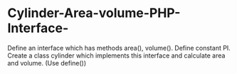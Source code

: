 # Cylinder-Area-volume-PHP-Interface-
Define an interface which has methods area(), volume(). Define constant PI. Create a class cylinder which implements this interface and calculate area and volume. (Use define())
